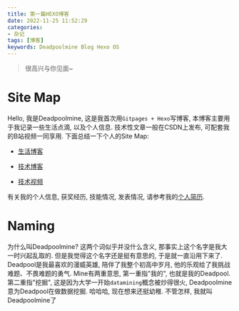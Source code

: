 ```yaml
---
title: 第一篇HEXO博客
date: 2022-11-25 11:52:29
categories: 
- 杂记
tags: [博客]
keywords: Deadpoolmine Blog Hexo OS
---
```


> 很高兴与你见面~

<!--more-->

# Site Map

Hello, 我是Deadpoolmine, 这是我首次用`Gitpages + Hexo`写博客, 本博客主要用于我记录一些生活点滴, 以及个人信息. 技术性文章一般在CSDN上发布, 可配套我的B站视频一同享用. 下面总结一下个人的Site Map:

- [生活博客](https://Deadpoolmine.github.io)

- [技术博客](https://blog.csdn.net/weixin_44465434)

- [技术视频](https://space.bilibili.com/399455629)

有关我的个人信息, 获奖经历, 技能情况, 发表情况, 请参考我的[个人简历](https://Deadpoolmine.github.io/about/). 

# Naming

为什么叫Deadpoolmine? 这两个词似乎并没什么含义, 那事实上这个名字是我大一时兴起乱取的. 但是我觉得这个名字还是挺有意思的, 于是就一直沿用下来了. Deadpool是我最喜欢的漫威英雄, 陪伴了我整个初高中岁月, 他的乐观给了我挑战难题、不畏难题的勇气. Mine有两重意思, 第一重指"我的", 也就是我的Deadpool. 第二重指"挖掘", 这是因为大学一开始`datamining`概念被炒得很火, Deadpoolmine意为Deadpool在做数据挖掘. 哈哈哈, 现在想来还挺幼稚. 不管怎样, 我就叫Deadpoolmine了